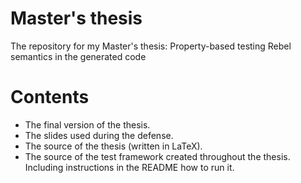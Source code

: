 # Master's thesis
The repository for my Master's thesis: Property-based testing Rebel semantics in the generated code

# Contents
- The final version of the thesis.
- The slides used during the defense.
- The source of the thesis (written in LaTeX).
- The source of the test framework created throughout the thesis. Including instructions in the README how to run it.
